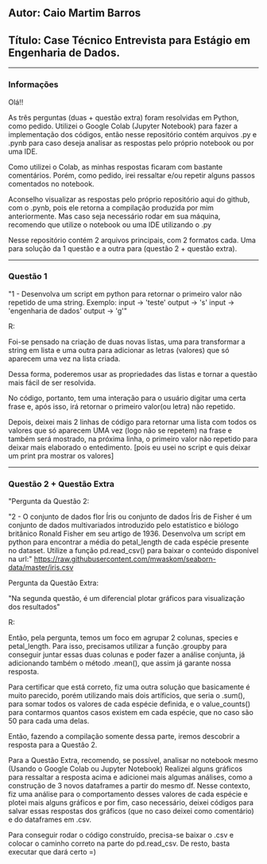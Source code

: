 ## Autor: Caio Martim Barros
## Título: Case Técnico Entrevista para Estágio em Engenharia de Dados.

___________________________________________________

### Informações

Olá!!

As três perguntas (duas + questão extra) foram resolvidas em Python, como pedido. Utilizei o Google Colab (Jupyter Notebook) para fazer a implementação dos códigos, então
nesse repositório contém arquivos .py e .pynb para caso deseja analisar as respostas pelo próprio notebook ou por uma IDE.

Como utilizei o Colab, as minhas respostas ficaram com bastante comentários. Porém, como pedido, irei ressaltar e/ou repetir alguns passos comentados no notebook.

Aconselho visualizar as respostas pelo próprio repositório aqui do github, com o .pynb, pois ele retorna a compilação produzida por mim anteriormente. Mas caso seja necessário rodar em sua máquina, recomendo que utilize o notebook ou uma IDE utilizando o .py

Nesse repositório contém 2 arquivos principais, com 2 formatos cada. Uma para solução da 1 questão e a outra para (questão 2 + questão extra).

___________________________________________________

### Questão 1 

"1 - Desenvolva um script em python para retornar o primeiro valor não repetido de uma string.
Exemplo:
input -> 'teste'
output -> 's'
input -> 'engenharia de dados'
output -> 'g'"

R: 

Foi-se pensado na criação de duas novas listas, uma para transformar a string em lista e uma outra para adicionar as letras (valores) que só aparecem uma vez na lista criada. 

Dessa forma, poderemos usar as propriedades das listas e tornar a questão mais fácil de ser resolvida.

No código, portanto, tem uma interação para o usuário digitar uma certa frase e, após isso, irá retornar o primeiro valor(ou letra) não repetido.

Depois, deixei mais 2 linhas de código para retornar uma lista com todos os valores que só aparecem UMA vez (logo não se repetem) na frase e 
também será mostrado, na próxima linha, o primeiro valor não repetido para deixar mais elaborado o entedimento. [pois eu usei no script e quis deixar um print
pra mostrar os valores]


___________________________________________________

### Questão 2 + Questão Extra

"Pergunta da Questão 2:

"2 - O conjunto de dados flor Íris ou conjunto de dados Íris de Fisher é um conjunto de dados
multivariados introduzido pelo estatístico e biólogo britânico Ronald Fisher em seu artigo de
1936.
Desenvolva um script em python para encontrar a média do petal_length de cada espécie
presente no dataset.
Utilize a função pd.read_csv() para baixar o conteúdo disponível na url:"
https://raw.githubusercontent.com/mwaskom/seaborn-data/master/iris.csv

Pergunta da Questão Extra: 

"Na segunda questão, é um diferencial plotar gráficos para visualização dos resultados"

R:

Então, pela pergunta, temos um foco em agrupar 2 colunas, species e petal_length. Para isso, precisamos utilizar a função .groupby para 
conseguir juntar essas duas colunas e poder fazer a análise conjunta, já adicionando também o método .mean(), que assim já garante nossa resposta.

Para certificar que está correto, fiz uma outra solução que basicamente é muito parecido, porém utilizando mais dois artíficios, que seria o .sum(), 
para somar todos os valores de cada espécie definida, e o value_counts() para contarmos quantos casos existem em cada espécie, que no caso são 50 para cada uma delas.

Então, fazendo a compilação somente dessa parte, iremos descobrir a resposta para a Questão 2.

Para a Questão Extra, recomendo, se possível, analisar no notebook mesmo (Usando o Google Colab ou Jupyter Notebook) 
Realizei alguns gráficos para ressaltar a resposta acima e adicionei mais algumas análises, como a construção de 3 novos dataframes a partir
do mesmo df. Nesse contexto, fiz uma análise para o comportamento desses valores de cada espécie e plotei mais alguns gráficos e por fim, caso necessário,
deixei códigos para salvar essas respostas dos gráficos (que no caso deixei como comentário) e do dataframes em .csv.

Para conseguir rodar o código construído, precisa-se baixar o .csv e colocar o caminho correto na parte do pd.read_csv. De resto, basta executar que dará certo =)
